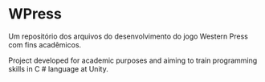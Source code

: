 # WPress
Um repositório dos arquivos do desenvolvimento do jogo Western Press com fins acadêmicos.

Project developed for academic purposes and aiming to train programming skills in C # language at Unity.
